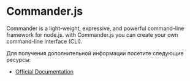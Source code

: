 # Commander.js

Commander is a light-weight, expressive, and powerful command-line framework for node.js. with Commander.js you can create your own command-line interface (CLI).

Для получения дополнительной информации посетите следующие ресурсы:

- [Official Documentation](https://www.npmjs.com/package/commander)
